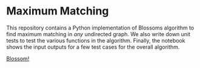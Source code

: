 # Maximum Matching

This repository contains a Python implementation of Blossoms algorithm to find maximum matching in *any* undirected graph. We also write down unit tests to test the various functions in the algorithm. Finally, the notebook shows the input outputs for a few test cases for the overall algorithm.


[Blossom!](a_blossom.png)







